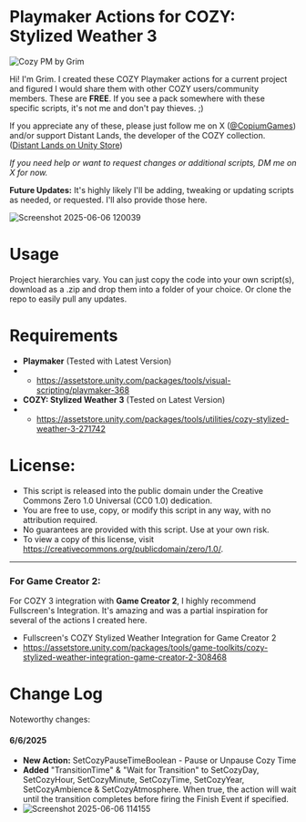 # Playmaker Actions for COZY: Stylized Weather 3
![Cozy PM by Grim](https://github.com/user-attachments/assets/2be20b5a-693e-49dc-8aa4-060d845e081d)

Hi! I'm Grim. I created these COZY Playmaker actions for a current project and figured I would share them with other COZY users/community members. These are **FREE**. If you see a pack somewhere with these specific scripts, it's not me and don't pay thieves. ;)

If you appreciate any of these, please just follow me on X ([@CopiumGames](https://x.com/copiumgames)) and/or support Distant Lands, the developer of the COZY collection. ([Distant Lands on Unity Store](https://assetstore.unity.com/publishers/40676))

*If you need help or want to request changes or additional scripts, DM me on X for now.*

**Future Updates:** It's highly likely I'll be adding, tweaking or updating scripts as needed, or requested. I'll also provide those here.

![Screenshot 2025-06-06 120039](https://github.com/user-attachments/assets/c75a08bc-93ec-445c-bc56-62e57605013e)


# Usage
Project hierarchies vary. You can just copy the code into your own script(s), download as a .zip and drop them into a folder of your choice. Or clone the repo to easily pull any updates.

# Requirements

 - **Playmaker** (Tested with Latest Version)
  - - https://assetstore.unity.com/packages/tools/visual-scripting/playmaker-368
 - **COZY: Stylized Weather 3** (Tested on Latest Version)
  - - https://assetstore.unity.com/packages/tools/utilities/cozy-stylized-weather-3-271742

# License:
 * This script is released into the public domain under the Creative Commons Zero 1.0 Universal (CC0 1.0) dedication.
 * You are free to use, copy, or modify this script in any way, with no attribution required.
 * No guarantees are provided with this script. Use at your own risk.
 * To view a copy of this license, visit https://creativecommons.org/publicdomain/zero/1.0/.
---

### For Game Creator 2:

For COZY 3 integration with **Game Creator 2**, I highly recommend Fullscreen's Integration. It's amazing and was a partial inspiration for several of the actions I created here.
- Fullscreen's COZY Stylized Weather Integration for Game Creator 2
-  https://assetstore.unity.com/packages/tools/game-toolkits/cozy-stylized-weather-integration-game-creator-2-308468

# Change Log
Noteworthy changes:
#### 6/6/2025
 - **New Action:** SetCozyPauseTimeBoolean - Pause or Unpause Cozy Time
 - **Added** "TransitionTime" & "Wait for Transition" to SetCozyDay, SetCozyHour, SetCozyMinute, SetCozyTime, SetCozyYear, SetCozyAmbience & SetCozyAtmosphere. When true, the action will wait until the transition completes before firing the Finish Event if specified.
 - ![Screenshot 2025-06-06 114155](https://github.com/user-attachments/assets/0febf4a9-e32a-4088-a9c1-081a4b14c78e)
